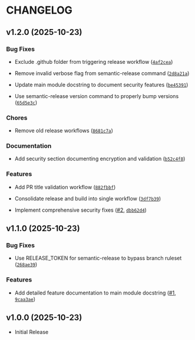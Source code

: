 # CHANGELOG

<!-- version list -->

## v1.2.0 (2025-10-23)

### Bug Fixes

- Exclude .github folder from triggering release workflow
  ([`4af2cea`](https://github.com/filipegalo/auto_accept/commit/4af2cea949d26f082a178a0b5f9baefb6953554c))

- Remove invalid verbose flag from semantic-release command
  ([`2d8a21a`](https://github.com/filipegalo/auto_accept/commit/2d8a21a41688d95803883250c71cfcbd9fef95a8))

- Update main module docstring to document security features
  ([`be45391`](https://github.com/filipegalo/auto_accept/commit/be4539137275a611f360c16de11e7493c44dfce3))

- Use semantic-release version command to properly bump versions
  ([`65d5e3c`](https://github.com/filipegalo/auto_accept/commit/65d5e3c717bfd79e900618d9b4976d33ff764214))

### Chores

- Remove old release workflows
  ([`8681c7a`](https://github.com/filipegalo/auto_accept/commit/8681c7afd630d1ef9c5634b89eb645a3fddb59c8))

### Documentation

- Add security section documenting encryption and validation
  ([`b52c4f8`](https://github.com/filipegalo/auto_accept/commit/b52c4f825f7961240f3668871b1c99095ac5c84b))

### Features

- Add PR title validation workflow
  ([`882fbbf`](https://github.com/filipegalo/auto_accept/commit/882fbbf6f8a507d165cdbbd33df81d673933c676))

- Consolidate release and build into single workflow
  ([`3df7b39`](https://github.com/filipegalo/auto_accept/commit/3df7b3942a37f86a3809388c66407e4f1fd189b9))

- Implement comprehensive security fixes ([#2](https://github.com/filipegalo/auto_accept/pull/2),
  [`dbb62d4`](https://github.com/filipegalo/auto_accept/commit/dbb62d4083dae9fe0b129f960a8aba2940b2e1a2))


## v1.1.0 (2025-10-23)

### Bug Fixes

- Use RELEASE_TOKEN for semantic-release to bypass branch ruleset
  ([`268ae39`](https://github.com/filipegalo/auto_accept/commit/268ae39283ff6a432540232e478dbd6a2e185042))

### Features

- Add detailed feature documentation to main module docstring
  ([#1](https://github.com/filipegalo/auto_accept/pull/1),
  [`9caa3ae`](https://github.com/filipegalo/auto_accept/commit/9caa3aea6514c32cc72e3263fb328fa75722869a))


## v1.0.0 (2025-10-23)

- Initial Release

